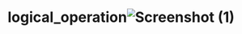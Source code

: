 # logical_operation![Screenshot (1)](https://user-images.githubusercontent.com/73791953/148438075-e69f42dc-5f25-496c-9dcc-6d368f10de03.png)
